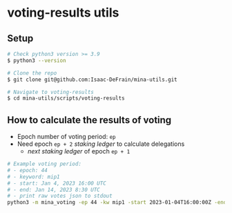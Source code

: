 # voting-results utils

## Setup

```sh
# Check python3 version >= 3.9
$ python3 --version

# Clone the repo
$ git clone git@github.com:Isaac-DeFrain/mina-utils.git

# Navigate to voting-results
$ cd mina-utils/scripts/voting-results
```

## How to calculate the results of voting

- Epoch number of voting period: `ep`
- Need epoch `ep + 2` *staking ledger* to calculate delegations
  - *next staking ledger* of epoch `ep + 1`

```sh
# Example voting period:
# - epoch: 44
# - keyword: mip1
# - start: Jan 4, 2023 16:00 UTC
# - end: Jan 14, 2023 8:30 UTC
# - print raw votes json to stdout
python3 -m mina_voting -ep 44 -kw mip1 -start 2023-01-04T16:00:00Z -end 2023-01-04T08:30:00Z -v
```
